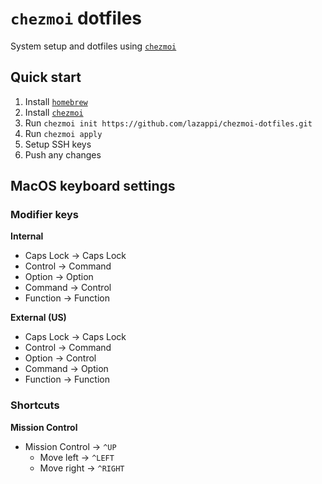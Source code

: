 # `chezmoi` dotfiles

System setup and dotfiles using [`chezmoi`](https://www.chezmoi.io/)

## Quick start

1. Install [`homebrew`](https://brew.sh/)
2. Install [`chezmoi`](https://www.chezmoi.io/install/)
3. Run `chezmoi init https://github.com/lazappi/chezmoi-dotfiles.git`
4. Run `chezmoi apply`
5. Setup SSH keys
6. Push any changes

## MacOS keyboard settings

### Modifier keys

**Internal**

- Caps Lock -> Caps Lock
- Control -> Command
- Option -> Option
- Command -> Control
- Function -> Function

**External (US)**

- Caps Lock -> Caps Lock
- Control -> Command
- Option -> Control
- Command -> Option
- Function -> Function

### Shortcuts

**Mission Control**

- Mission Control -> `^UP`
  - Move left -> `^LEFT`
  - Move right -> `^RIGHT`
